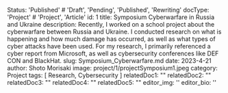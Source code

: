 Status: 'Published' # 'Draft', 'Pending', 'Published', 'Rewriting'
docType: 'Project' # 'Project', 'Article'
id: 1
title: Symposium Cyberwarfare in Russia and Ukraine
description: Recently, I worked on a school project about the cyberwarfare between Russia and Ukraine. I conducted research on what is happening and how much damage has occurred, as well as what types of cyber attacks have been used. For my research, I primarily referenced a cyber report from Microsoft, as well as cybersecurity conferences like DEF CON and BlackHat.
slug: Symposium_Cyberwarfare.md
date: 2023-4-21
author: Shoto Morisaki
image: project/1/projectSymposium1.jpeg
category: Project
tags: [ Research, Cybersecurity ]
relatedDoc1: ""
relatedDoc2: ""
relatedDoc3: ""
relatedDoc4: ""
relatedDoc5: ""
editor_img: ''
editor_bio: ''